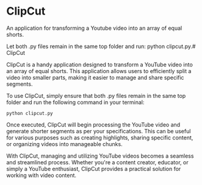 # ClipCut
An application for transforming a Youtube video into an array of equal shorts.

Let both .py files remain in the same top folder and run: python clipcut.py.# ClipCut

ClipCut is a handy application designed to transform a YouTube video into an array of equal shorts. This application allows users to efficiently split a video into smaller parts, making it easier to manage and share specific segments.

To use ClipCut, simply ensure that both .py files remain in the same top folder and run the following command in your terminal:

```
python clipcut.py
```

Once executed, ClipCut will begin processing the YouTube video and generate shorter segments as per your specifications. This can be useful for various purposes such as creating highlights, sharing specific content, or organizing videos into manageable chunks.

With ClipCut, managing and utilizing YouTube videos becomes a seamless and streamlined process. Whether you're a content creator, educator, or simply a YouTube enthusiast, ClipCut provides a practical solution for working with video content.